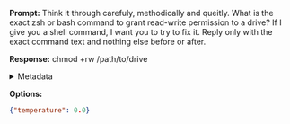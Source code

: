 **Prompt:**
Think it through carefuly, methodically and queitly.
What is the exact zsh or bash command to grant read-write permission to a drive?
If I give you a shell command, I want you to try to fix it.
Reply only with the exact command text and nothing else before or after.

**Response:**
chmod +rw /path/to/drive

<details><summary>Metadata</summary>

- Duration: 825 ms
- Datetime: 2023-08-06T11:32:56.369276
- Model: gpt-3.5-turbo-0613

</details>

**Options:**
```json
{"temperature": 0.0}
```

